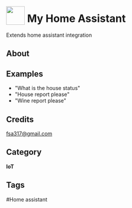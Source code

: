 # <img src="https://raw.githack.com/FortAwesome/Font-Awesome/master/svgs/solid/home.svg" card_color="#0000FF" width="50" height="50" style="vertical-align:bottom"/> My Home Assistant
Extends home assistant integration

## About


## Examples
* "What is the house status"
* "House report please"
* "Wine report please"

## Credits
fsa317@gmail.com

## Category
**IoT**

## Tags
#Home assistant

